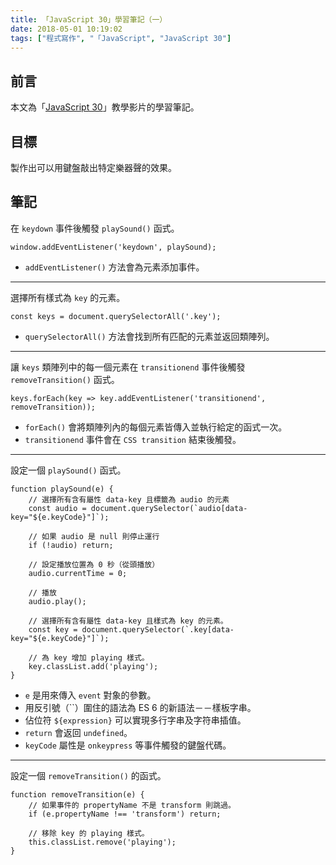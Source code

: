 ```yaml
---
title: 「JavaScript 30」學習筆記（一）
date: 2018-05-01 10:19:02
tags: ["程式寫作", "「JavaScript", "JavaScript 30"]
---
```


## 前言
本文為「[JavaScript 30](https://javascript30.com/)」教學影片的學習筆記。

## 目標
製作出可以用鍵盤敲出特定樂器聲的效果。

## 筆記
在 `keydown` 事件後觸發 `playSound()` 函式。
```JS
window.addEventListener('keydown', playSound);
```
- `addEventListener()` 方法會為元素添加事件。
---
選擇所有樣式為 `key` 的元素。
```JS
const keys = document.querySelectorAll('.key');
```
- `querySelectorAll()` 方法會找到所有匹配的元素並返回類陣列。
---
讓 `keys` 類陣列中的每一個元素在 `transitionend` 事件後觸發 `removeTransition()` 函式。
```JS
keys.forEach(key => key.addEventListener('transitionend', removeTransition));
```
- `forEach()` 會將類陣列內的每個元素皆傳入並執行給定的函式一次。
- `transitionend` 事件會在 `CSS transition` 結束後觸發。
---
設定一個 `playSound()` 函式。
```JS
function playSound(e) {
    // 選擇所有含有屬性 data-key 且標籤為 audio 的元素
    const audio = document.querySelector(`audio[data-key="${e.keyCode}"]`);
    
    // 如果 audio 是 null 則停止運行
    if (!audio) return;
    
    // 設定播放位置為 0 秒（從頭播放）
    audio.currentTime = 0;
    
    // 播放
    audio.play();
    
    // 選擇所有含有屬性 data-key 且樣式為 key 的元素。
    const key = document.querySelector(`.key[data-key="${e.keyCode}"]`);
    
    // 為 key 增加 playing 樣式。
    key.classList.add('playing');
}
```
- `e` 是用來傳入 `event` 對象的參數。
- 用反引號（\`\`）圍住的語法為 ES 6 的新語法－－樣板字串。
- 佔位符 `${expression}` 可以實現多行字串及字符串插值。
- `return` 會返回 `undefined`。
- `keyCode` 屬性是 `onkeypress` 等事件觸發的鍵盤代碼。
---
設定一個 `removeTransition()` 的函式。
```JS
function removeTransition(e) {
    // 如果事件的 propertyName 不是 transform 則跳過。
    if (e.propertyName !== 'transform') return;

    // 移除 key 的 playing 樣式。
    this.classList.remove('playing');
}
```